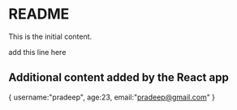 # README

This is the initial content.

add this line here 

## Additional content added by the React app

{
username:"pradeep",
age:23,
email:"pradeep@gmail.com"
}